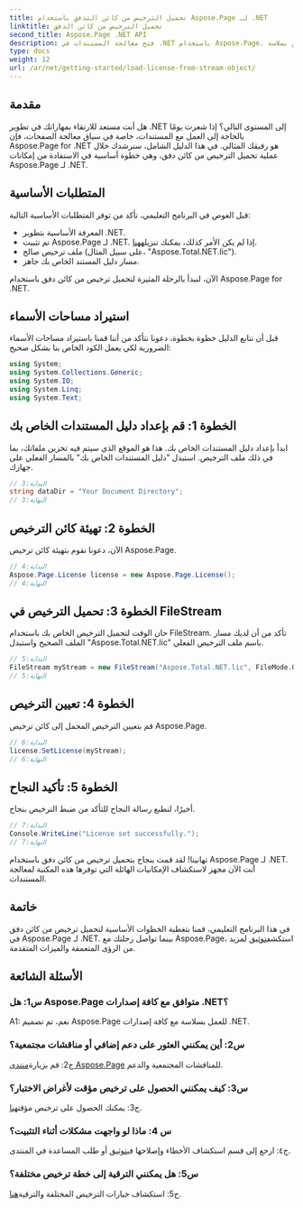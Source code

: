 ```yaml
---
title: تحميل الترخيص من كائن التدفق باستخدام Aspose.Page لـ .NET
linktitle: تحميل الترخيص من كائن الدفق
second_title: Aspose.Page .NET API
description: فتح معالجة المستندات في .NET باستخدام Aspose.Page. اتبع دليلنا لتحميل التراخيص من كائنات الدفق بسلاسة.
type: docs
weight: 12
url: /ar/net/getting-started/load-license-from-stream-object/
---
```

## مقدمة

هل أنت مستعد للارتقاء بمهاراتك في تطوير .NET إلى المستوى التالي؟ إذا شعرت يومًا بالحاجة إلى العمل مع المستندات، خاصة في سياق معالجة الصفحات، فإن Aspose.Page for .NET هو رفيقك المثالي. في هذا الدليل الشامل، سنرشدك خلال عملية تحميل الترخيص من كائن دفق، وهي خطوة أساسية في الاستفادة من إمكانات Aspose.Page لـ .NET.

## المتطلبات الأساسية

قبل الغوص في البرنامج التعليمي، تأكد من توفر المتطلبات الأساسية التالية:

- المعرفة الأساسية بتطوير .NET.
-  تم تثبيت Aspose.Page لـ .NET. إذا لم يكن الأمر كذلك، يمكنك تنزيله[هنا](https://releases.aspose.com/page/net/).
- ملف ترخيص صالح (على سبيل المثال، "Aspose.Total.NET.lic").
- مسار دليل المستند الخاص بك جاهز.

الآن، لنبدأ بالرحلة المثيرة لتحميل ترخيص من كائن دفق باستخدام Aspose.Page for .NET.

## استيراد مساحات الأسماء

قبل أن نتابع الدليل خطوة بخطوة، دعونا نتأكد من أننا قمنا باستيراد مساحات الأسماء الضرورية لكي يعمل الكود الخاص بنا بشكل صحيح:

```csharp
using System;
using System.Collections.Generic;
using System.IO;
using System.Linq;
using System.Text;
```

## الخطوة 1: قم بإعداد دليل المستندات الخاص بك

ابدأ بإعداد دليل المستندات الخاص بك. هذا هو الموقع الذي سيتم فيه تخزين ملفاتك، بما في ذلك ملف الترخيص. استبدل "دليل المستندات الخاص بك" بالمسار الفعلي على جهازك.

```csharp
// البداية:3
string dataDir = "Your Document Directory";
// النهاية:3
```

## الخطوة 2: تهيئة كائن الترخيص

الآن، دعونا نقوم بتهيئة كائن ترخيص Aspose.Page.

```csharp
// البداية:4
Aspose.Page.License license = new Aspose.Page.License();
// النهاية:4
```

## الخطوة 3: تحميل الترخيص في FileStream

حان الوقت لتحميل الترخيص الخاص بك باستخدام FileStream. تأكد من أن لديك مسار الملف الصحيح واستبدل "Aspose.Total.NET.lic" باسم ملف الترخيص الفعلي.

```csharp
// البداية:5
FileStream myStream = new FileStream("Aspose.Total.NET.lic", FileMode.Open);
// النهاية:5
```

## الخطوة 4: تعيين الترخيص

قم بتعيين الترخيص المحمل إلى كائن ترخيص Aspose.Page.

```csharp
// البداية:6
license.SetLicense(myStream);
// النهاية:6
```

## الخطوة 5: تأكيد النجاح

أخيرًا، لنطبع رسالة النجاح للتأكد من ضبط الترخيص بنجاح.

```csharp
// البداية:7
Console.WriteLine("License set successfully.");
// النهاية:7
```

تهانينا! لقد قمت بنجاح بتحميل ترخيص من كائن دفق باستخدام Aspose.Page لـ .NET. أنت الآن مجهز لاستكشاف الإمكانيات الهائلة التي توفرها هذه المكتبة لمعالجة المستندات.

## خاتمة

في هذا البرنامج التعليمي، قمنا بتغطية الخطوات الأساسية لتحميل ترخيص من كائن دفق في Aspose.Page لـ .NET. بينما تواصل رحلتك مع Aspose.Page، استكشف[توثيق](https://reference.aspose.com/page/net/) لمزيد من الرؤى المتعمقة والميزات المتقدمة.

## الأسئلة الشائعة

### س1: هل Aspose.Page متوافق مع كافة إصدارات .NET؟

A1: نعم، تم تصميم Aspose.Page للعمل بسلاسة مع كافة إصدارات .NET.

### س2: أين يمكنني العثور على دعم إضافي أو مناقشات مجتمعية؟

 ج2: قم بزيارة[منتدى Aspose.Page](https://forum.aspose.com/c/page/39) للمناقشات المجتمعية والدعم.

### س3: كيف يمكنني الحصول على ترخيص مؤقت لأغراض الاختبار؟

 ج3: يمكنك الحصول على ترخيص مؤقت[هنا](https://purchase.aspose.com/temporary-license/).

### س 4: ماذا لو واجهت مشكلات أثناء التثبيت؟

 ج٤: ارجع إلى قسم استكشاف الأخطاء وإصلاحها في[توثيق](https://reference.aspose.com/page/net/) أو طلب المساعدة في المنتدى.

### س5: هل يمكنني الترقية إلى خطة ترخيص مختلفة؟

 ج5: استكشاف خيارات الترخيص المختلفة والترقية[هنا](https://purchase.aspose.com/buy).